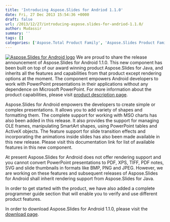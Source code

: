 ```yaml
---
title: 'Introducing Aspose.Slides for Andriod 1.1.0'
date: Fri, 27 Dec 2013 15:54:36 +0000
draft: false
url: /2013/12/27/introducing-aspose.slides-for-andriod-1.1.0/
author: Mudassir
summary: ''
tags: []
categories: ['Aspose.Total Product Family', 'Aspose.Slides Product Family']
---
```


[![Aspose.Slides for Android logo][1]](https://blog.aspose.com/wp-content/uploads/sites/2/2013/12/aspose_slides-for-android-e1386844644397.png) We are proud to share the release announcement of Aspose.Slides for Android 1.1.0. This new component has been built on top of our award winning product Aspose.Slides for Java, and inherits all the features and capabilities from that product except rendering options at the moment. The component empowers Android developers to work with PowerPoint presentations in their applications without any dependence on Microsoft PowerPoint. For more information about the product capabilities, please visit [product description page][2].

Aspose.Slides for Android empowers the developers to create simple or complex presentations. It allows you to add variety of shapes and formatting them. The complete support for working with MSO charts has also been added in this release. It also provides the support for managing OLE frames, manipulating SmartArt shapes, using PowerPoint tables and ActiveX objects. The feature support for slide transition effects and incorporating the animations inside slides has also been made available in this new release. Please visit this documentation link for list of available features in this new component.

At present Aspose.Slides for Android does not offer rendering support and you cannot convert PowerPoint presentations to PDF, XPS, TIFF, PDF notes, SVG and slide thumbnails in formats like BMP, PNG and JPEG. However, we are working on these features and subsequent releases of Aspose.Slides for Android shall inherit rendering support from Aspose.Slides for Java.

In order to get started with the product, we have also added a complete programmer guide section that will enable you to verify and use different product features.

In order to download Aspose.Slides for Android 1.1.0, please visit the [download page][3].




[1]: https://blog.aspose.com/wp-content/uploads/sites/2/2013/12/aspose_slides-for-android-e1386844644397.png "Aspose.Slides for Android logo"
[2]: http://www.aspose.com/android/powerpoint-component.aspx
[3]: http://www.aspose.com/community/files/74/android-components/aspose.slides-for-android/default.aspx




